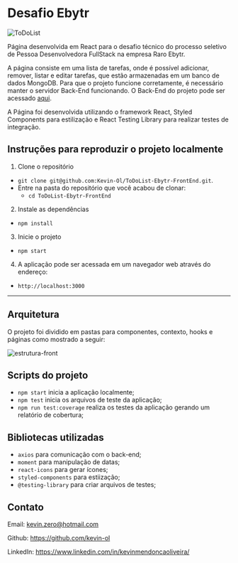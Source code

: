 # Desafio Ebytr

![ToDoList](https://user-images.githubusercontent.com/82068881/154407095-c6c55f5e-8a7e-419e-bd50-7619694f6ca3.png)

Página desenvolvida em React para o desafio técnico do processo seletivo de Pessoa Desenvolvedora FullStack na empresa Raro Ebytr.

A página consiste em uma lista de tarefas, onde é possível adicionar, remover, listar e editar tarefas, que estão armazenadas em um banco de dados MongoDB. Para que
o projeto funcione corretamente, é necessário manter o servidor Back-End funcionando. O Back-End do projeto pode ser acessado [aqui](https://github.com/Kevin-Ol/ToDoList-Ebytr-BackEnd).

A Página foi desenvolvida utilizando o framework React, Styled Components para estilização e React Testing Library para realizar testes de integração.

## Instruções para reproduzir o projeto localmente

1. Clone o repositório
  * `git clone git@github.com:Kevin-Ol/ToDoList-Ebytr-FrontEnd.git`.
  * Entre na pasta do repositório que você acabou de clonar:
    * `cd ToDoList-Ebytr-FrontEnd`

2. Instale as dependências
  * `npm install`

3. Inicie o projeto
  * `npm start`

4. A aplicação pode ser acessada em um navegador web através do endereço:
  * `http://localhost:3000`
---

## Arquitetura

O projeto foi dividido em pastas para componentes, contexto, hooks e páginas como mostrado a seguir:

![estrutura-front](https://user-images.githubusercontent.com/82068881/154407224-85ee09a7-e255-45a6-b2b1-621a97313463.png)

## Scripts do projeto

- `npm start` inicia a aplicação localmente;
- `npm test` inicia os arquivos de teste da aplicação;
- `npm run test:coverage` realiza os testes da aplicação gerando um relatório de cobertura;

## Bibliotecas utilizadas

- `axios` para comunicação com o back-end;
- `moment` para manipulação de datas;
- `react-icons` para gerar ícones;
- `styled-components` para estiização;
- `@testing-library` para criar arquivos de testes;


## Contato

Email: kevin.zero@hotmail.com

Github: https://github.com/kevin-ol

LinkedIn: https://www.linkedin.com/in/kevinmendoncaoliveira/

